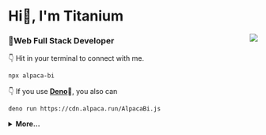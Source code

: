 <h1>Hi👋, I'm Titanium</h1>

<img align="right" src="https://github-stat.alpaca.run/api?username=alpacabi&show_icons=true&include_all_commits=true&line_height=35"/>



### 💼**Web Full Stack Developer**  
👇 Hit in your terminal to connect with me.
```bash
npx alpaca-bi
```
👇 If you use [**Deno**](https://deno.land)🦕, you also can 
```bash
deno run https://cdn.alpaca.run/AlpacaBi.js
```

<details>
 <summary><b>More...</b></summary>  
    
## 😎 A little more about me...  

```go
AlpacaBi := &Info {
    Name: "Alpaca Bi",
    Age: 23,
    Work: "Web Full Stack Developer",
    Email: "lixiaoxiong599@gmail.com",
    Wechat: "Titanium-----",
    Website: "titanium.github.io",
    Location: "Shenzhen China"
}
```

## ⚡ Technologies
<img align="right" width="270" src="https://cdn.alpaca.run/alpaca.gif">

Lanuage  
![JavaScript](https://img.shields.io/badge/-JavaScript-black?style=flat-square&logo=javascript)
![Go](https://img.shields.io/badge/-Go-black?style=flat-square&logo=Go)
![Python](https://img.shields.io/badge/-Python-black?style=flat-square&logo=Python)
![TypeScript](https://img.shields.io/badge/-TypeScript-007ACC?style=flat-square&logo=typescript)

Framework  
![Vue](https://img.shields.io/badge/-Vue-000000?style=flat-square&logo=Vue.js)
![React](https://img.shields.io/badge/-React-black?style=flat-square&logo=react)

Tools  
![Nodejs](https://img.shields.io/badge/-Nodejs-black?style=flat-square&logo=Node.js)
![Redis](https://img.shields.io/badge/-Redis-black?style=flat-square&logo=Redis)
![MySQL](https://img.shields.io/badge/-MySQL-black?style=flat-square&logo=mysql)
![Docker](https://img.shields.io/badge/-Docker-black?style=flat-square&logo=Docker)
![GitHub](https://img.shields.io/badge/-GitHub-181717?style=flat-square&logo=github)


Others  
![Linux](https://img.shields.io/badge/-Linux-black?style=flat-square&logo=Linux)
![Centos](https://img.shields.io/badge/-Centos-262577?style=flat-square&logo=Centos)


</details>



